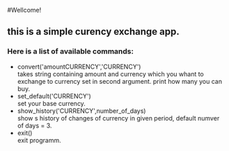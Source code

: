 #Wellcome!
## this is a simple curency exchange app.


### Here is a list of available commands:
* convert('amountCURRENCY','CURRENCY')\
    takes string containing amount and currency which you whant to exchange to currency
    set in second argument.
    print how many you can buy.
* set_default('CURRENCY')\
    set your base currency.
* show_history('CURRENCY',number_of_days)\
    show s history of changes of currency in given period,
    default numver of days = 3.
* exit() \
    exit programm.